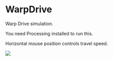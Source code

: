 # WarpDrive

Warp Drive simulation.

You need Processing installed to run this.

Horizontal mouse position controls travel speed.

![](https://github.com/jongdetim/WarpDrive/blob/master/warpdrive.gif)
